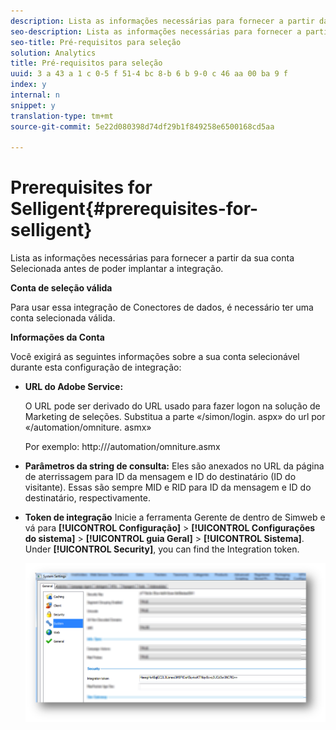 ```yaml
---
description: Lista as informações necessárias para fornecer a partir da sua conta Selecionada antes de poder implantar a integração.
seo-description: Lista as informações necessárias para fornecer a partir da sua conta Selecionada antes de poder implantar a integração.
seo-title: Pré-requisitos para seleção
solution: Analytics
title: Pré-requisitos para seleção
uuid: 3 a 43 a 1 c 0-5 f 51-4 bc 8-b 6 b 9-0 c 46 aa 00 ba 9 f
index: y
internal: n
snippet: y
translation-type: tm+mt
source-git-commit: 5e22d080398d74df29b1f849258e6500168cd5aa

---
```



# Prerequisites for Selligent{#prerequisites-for-selligent}

Lista as informações necessárias para fornecer a partir da sua conta Selecionada antes de poder implantar a integração.

**Conta de seleção válida**

Para usar essa integração de Conectores de dados, é necessário ter uma conta selecionada válida.

**Informações da Conta**

Você exigirá as seguintes informações sobre a sua conta selecionável durante esta configuração de integração:

* **URL do Adobe Service:**

   O URL pode ser derivado do URL usado para fazer logon na solução de Marketing de seleções. Substitua a parte «/simon/login. aspx» do url por «/automation/omniture. asmx»

   Por exemplo: http://<client-specific install url>/automation/omniture.asmx

* **Parâmetros da string de consulta:** Eles são anexados no URL da página de aterrissagem para ID da mensagem e ID do destinatário (ID do visitante). Essas são sempre MID e RID para ID da mensagem e ID do destinatário, respectivamente.

* **Token de integração** Inicie a ferramenta Gerente de dentro de Simweb e vá para **[!UICONTROL Configuração]** &gt; **[!UICONTROL Configurações do sistema]** &gt; **[!UICONTROL guia Geral]** &gt; **[!UICONTROL Sistema]**. Under **[!UICONTROL Security]**, you can find the Integration token.

   ![](assets/selligent-integration_token.png)

